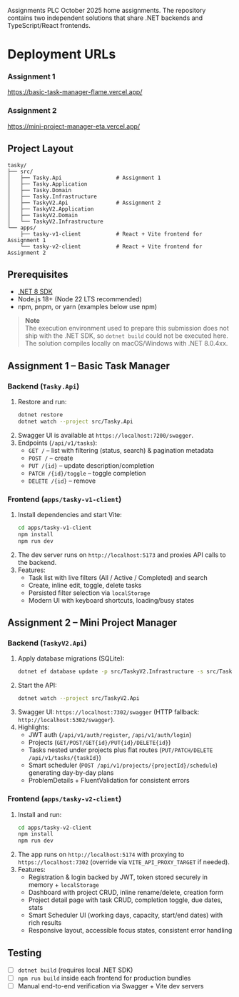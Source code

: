 Assignments
PLC October 2025 home assignments. The repository contains two independent solutions that share .NET backends and TypeScript/React frontends.

# Deployment URLs

### Assignment 1
https://basic-task-manager-flame.vercel.app/

### Assignment 2
https://mini-project-manager-eta.vercel.app/

   
## Project Layout

```
tasky/
├── src/
│   ├── Tasky.Api                 # Assignment 1
│   ├── Tasky.Application
│   ├── Tasky.Domain
│   ├── Tasky.Infrastructure
│   ├── TaskyV2.Api               # Assignment 2 
│   ├── TaskyV2.Application
│   ├── TaskyV2.Domain
│   └── TaskyV2.Infrastructure
└── apps/
    ├── tasky-v1-client           # React + Vite frontend for Assignment 1
    └── tasky-v2-client           # React + Vite frontend for Assignment 2
```

## Prerequisites

- [.NET 8 SDK](https://dotnet.microsoft.com/en-us/download)
- Node.js 18+ (Node 22 LTS recommended)
- npm, pnpm, or yarn (examples below use npm)

> **Note**  
> The execution environment used to prepare this submission does not ship with the .NET SDK, so `dotnet build` could not be executed here. The solution compiles locally on macOS/Windows with .NET 8.0.4xx.

## Assignment 1 – Basic Task Manager

### Backend (`Tasky.Api`)

1. Restore and run:
   ```bash
   dotnet restore
   dotnet watch --project src/Tasky.Api
   ```
2. Swagger UI is available at `https://localhost:7200/swagger`.
3. Endpoints (`/api/v1/tasks`):
   - `GET /` – list with filtering (status, search) & pagination metadata
   - `POST /` – create
   - `PUT /{id}` – update description/completion
   - `PATCH /{id}/toggle` – toggle completion
   - `DELETE /{id}` – remove

### Frontend (`apps/tasky-v1-client`)

1. Install dependencies and start Vite:
   ```bash
   cd apps/tasky-v1-client
   npm install
   npm run dev
   ```
2. The dev server runs on `http://localhost:5173` and proxies API calls to the backend.
3. Features:
   - Task list with live filters (All / Active / Completed) and search
   - Create, inline edit, toggle, delete tasks
   - Persisted filter selection via `localStorage`
   - Modern UI with keyboard shortcuts, loading/busy states

## Assignment 2 – Mini Project Manager

### Backend (`TaskyV2.Api`)

1. Apply database migrations (SQLite):
   ```bash
   dotnet ef database update -p src/TaskyV2.Infrastructure -s src/TaskyV2.Api
   ```
2. Start the API:
   ```bash
   dotnet watch --project src/TaskyV2.Api
   ```
3. Swagger UI: `https://localhost:7302/swagger` (HTTP fallback: `http://localhost:5302/swagger`).
4. Highlights:
   - JWT auth (`/api/v1/auth/register`, `/api/v1/auth/login`)
   - Projects (`GET/POST/GET{id}/PUT{id}/DELETE{id}`)
   - Tasks nested under projects plus flat routes (`PUT/PATCH/DELETE /api/v1/tasks/{taskId}`)
   - Smart scheduler (`POST /api/v1/projects/{projectId}/schedule`) generating day-by-day plans
   - ProblemDetails + FluentValidation for consistent errors

### Frontend (`apps/tasky-v2-client`)

1. Install and run:
   ```bash
   cd apps/tasky-v2-client
   npm install
   npm run dev
   ```
2. The app runs on `http://localhost:5174` with proxying to `https://localhost:7302` (override via `VITE_API_PROXY_TARGET` if needed).
3. Features:
   - Registration & login backed by JWT, token stored securely in memory + `localStorage`
   - Dashboard with project CRUD, inline rename/delete, creation form
   - Project detail page with task CRUD, completion toggle, due dates, stats
   - Smart Scheduler UI (working days, capacity, start/end dates) with rich results
   - Responsive layout, accessible focus states, consistent error handling

## Testing 

- [ ] `dotnet build` (requires local .NET SDK)
- [ ] `npm run build` inside each frontend for production bundles
- [ ] Manual end-to-end verification via Swagger + Vite dev servers
